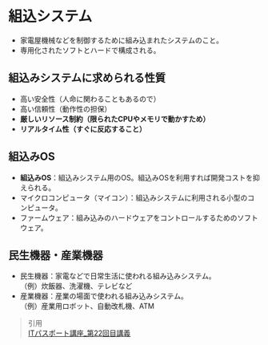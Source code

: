 # 組込システム  
* 家電屋機械などを制御するために組み込まれたシステムのこと。  
* 専用化されたソフトとハードで構成される。  
## 組込みシステムに求められる性質  
* 高い安全性（人命に関わることもあるので）  
* 高い信頼性（動作性の担保）  
* **厳しいリソース制約（限られたCPUやメモリで動かすため）**  
* **リアルタイム性（すぐに反応すること）**  
## 組込みOS  
* **組込みOS**：組込みシステム用のOS。組込みOSを利用すれば開発コストを抑えられる。  
* マイクロコンピュータ（マイコン）：組込みシステムに利用される小型のコンピュータ。  
* ファームウェア：組み込みのハードウェアをコントロールするためのソフトウェア。  

## 民生機器・産業機器  
* 民生機器：家電などで日常生活に使われる組み込みシステム。  
（例）炊飯器、洗濯機、テレビなど  
* 産業機器：産業の場面で使われる組み込みシステム。  
（例）産業用ロボット、自動改札機、ATM  

> 引用   
[ITパスポート講座_第22回目講義](https://www.youtube.com/watch?v=cu7bIIq8nF0&list=PLC9xywNMIf9jgTizhye6GyPjZcuPZ9ou5&index=24&t=257s)
